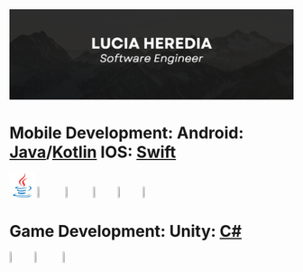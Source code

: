 <img src = "LUCIA HEREDIA.png">

# Mobile Development: Android: [Java](https://github.com/LuciaHeredia?tab=repositories&q=&type=public&language=java&sort=)/[Kotlin](https://github.com/LuciaHeredia?tab=repositories&q=&type=public&language=kotlin&sort=) IOS: [Swift](https://github.com/LuciaHeredia?tab=repositories&q=&type=public&language=swift&sort=)
<img src="https://raw.githubusercontent.com/devicons/devicon/master/icons/java/java-original.svg" width=9% height=9%> <img src="https://cdn.freebiesupply.com/logos/thumbs/2x/kotlin-1-logo.png" width=9% height=9%> <img src="https://img.icons8.com/color/452/firebase.png" width=9% height=9%> <img src="https://cdn.icon-icons.com/icons2/836/PNG/512/Android_icon-icons.com_66772.png" width=8% height=8%> <img src="https://cdn1.iconfinder.com/data/icons/social-media-glossy/512/23-swift_social-512.png" width=8% height=8%> <img src="https://findicons.com/files/icons/727/leopard/128/xcode.png" width=9% height=9%> 

# Game Development: Unity: [C#](https://github.com/stars/LuciaHeredia/lists/myunitygamedev)
<img src="https://i.pinimg.com/originals/e8/46/0f/e8460f0d8b9df01e9460bfd1ade0e8c8.png" width=8% height=8%> <img src="https://img.icons8.com/fluency/452/unity.png" width=9% height=9%> <img src="https://img.icons8.com/color/344/visual-studio-code-2019.png" width=8% height=8%> 

<!--
**LuciaHeredia/luciaheredia** is a ✨ _special_ ✨ repository because its `README.md` (this file) appears on your GitHub profile.

Here are some ideas to get you started:

- 🔭 I’m currently working on ...
- 🌱 I’m currently learning ...
- 👯 I’m looking to collaborate on ...
- 🤔 I’m looking for help with ...
- 💬 Ask me about ...
- 📫 How to reach me: ...
- 😄 Pronouns: ...
- ⚡ Fun fact: ...
-->
